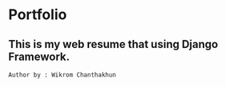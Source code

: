 # Portfolio

## This is my web resume that using Django Framework.

` Author by : Wikrom Chanthakhun `